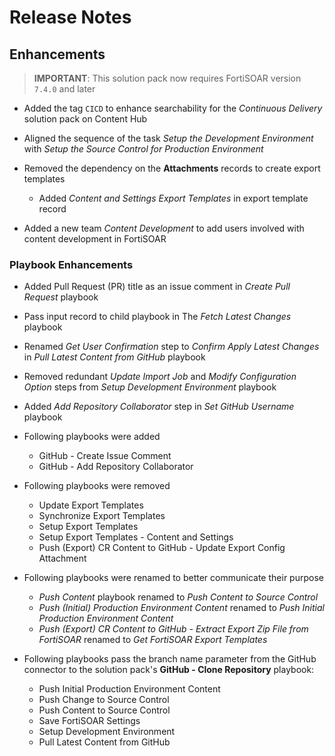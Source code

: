 # Release Notes

## Enhancements

>**IMPORTANT**: This solution pack now requires FortiSOAR version `7.4.0` and later

- Added the tag `CICD` to enhance searchability for the *Continuous Delivery* solution pack on Content Hub

- Aligned the sequence of the task *Setup the Development Environment* with *Setup the Source Control for Production Environment*

- Removed the dependency on the **Attachments** records to create export templates

    - Added *Content and Settings Export Templates* in export template record

- Added a new team *Content Development* to add users involved with content development in FortiSOAR

### Playbook Enhancements

- Added Pull Request (PR) title as an issue comment in *Create Pull Request* playbook

- Pass input record to child playbook in The *Fetch Latest Changes* playbook

- Renamed *Get User Confirmation* step to *Confirm Apply Latest Changes* in *Pull Latest Content from GitHub* playbook

- Removed redundant *Update Import Job* and *Modify Configuration Option* steps from *Setup Development Environment* playbook

- Added *Add Repository Collaborator* step in *Set GitHub Username* playbook

- Following playbooks were added
    - GitHub - Create Issue Comment
    - GitHub - Add Repository Collaborator

- Following playbooks were removed
    - Update Export Templates
    - Synchronize Export Templates
    - Setup Export Templates
    - Setup Export Templates - Content and Settings
    - Push (Export) CR Content to GitHub - Update Export Config Attachment

- Following playbooks were renamed to better communicate their purpose
    - *Push Content* playbook renamed to *Push Content to Source Control*
    - *Push (Initial) Production Environment Content* renamed to *Push Initial Production Environment Content*
    - *Push (Export) CR Content to GitHub - Extract Export Zip File from FortiSOAR* renamed to *Get FortiSOAR Export Templates*

- Following playbooks pass the branch name parameter from the GitHub connector to the solution pack's **GitHub - Clone Repository** playbook:
    - Push Initial Production Environment Content
    - Push Change to Source Control
    - Push Content to Source Control
    - Save FortiSOAR Settings
    - Setup Development Environment
    - Pull Latest Content from GitHub